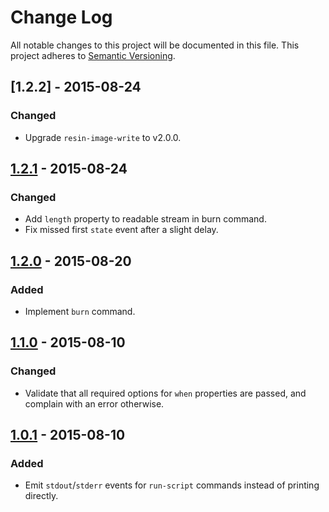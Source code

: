 # Change Log

All notable changes to this project will be documented in this file.
This project adheres to [Semantic Versioning](http://semver.org/).

## [1.2.2] - 2015-08-24

### Changed

- Upgrade `resin-image-write` to v2.0.0.

## [1.2.1] - 2015-08-24

### Changed

- Add `length` property to readable stream in burn command.
- Fix missed first `state` event after a slight delay.

## [1.2.0] - 2015-08-20

### Added

- Implement `burn` command.

## [1.1.0] - 2015-08-10

### Changed

- Validate that all required options for `when` properties are passed, and complain with an error otherwise.

## [1.0.1] - 2015-08-10

### Added

- Emit `stdout`/`stderr` events for `run-script` commands instead of printing directly.

[1.2.1]: https://github.com/resin-io/resin-device-operations/compare/v1.2.1...v1.2.2
[1.2.1]: https://github.com/resin-io/resin-device-operations/compare/v1.2.0...v1.2.1
[1.2.0]: https://github.com/resin-io/resin-device-operations/compare/v1.1.0...v1.2.0
[1.1.0]: https://github.com/resin-io/resin-device-operations/compare/v1.0.1...v1.1.0
[1.0.1]: https://github.com/resin-io/resin-device-operations/compare/v1.0.0...v1.0.1

